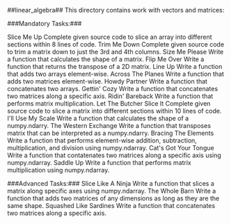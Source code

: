 ##linear_algebra##
This directory contains work with vectors and matrices:

###Mandatory Tasks:###

Slice Me Up
Complete given source code to slice an array into different sections within 8 lines of code.
Trim Me Down
Complete given source code to trim a matrix down to just the 3rd and 4th columns.
Size Me Please
Write a function that calculates the shape of a matrix.
Flip Me Over
Write a function that returns the transpose of a 2D matrix.
Line Up
Write a function that adds two arrays element-wise.
Across The Planes
Write a function that adds two matrices element-wise.
Howdy Partner
Write a function that concatenates two arrays.
Gettin' Cozy
Write a function that concatenates two matrices along a specific axis.
Ridin' Bareback
Write a function that performs matrix multiplication.
Let The Butcher Slice It
Complete given source code to slice a matrix into different sections within 10 lines of code.
I'll Use My Scale
Write a function that calculates the shape of a numpy.ndarry.
The Western Exchange
Write a function that transposes matrix that can be interpreted as a numpy.ndarry.
Bracing The Elements
Write a function that performs element-wise addition, subtraction, multiplication, and division using numpy.ndarray.
Cat's Got Your Tongue
Write a function that contatenates two matrices along a specific axis using numpy.ndarray.
Saddle Up
Write a function that performs matrix multiplication using numpy.ndarray.

###Advanced Tasks:###
Slice Like A Ninja
Write a function that slices a matrix along specific axes using numpy.ndarray.
The Whole Barn
Write a function that adds two matrices of any dimensions as long as they are the same shape.
Squashed Like Sardines
Write a function that concatenates two matrices along a specific axis.
